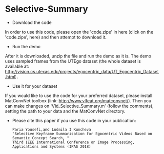 # Selective-Summary

* Download the code

In order to use this code, please open the 'code.zipe' in here (click on the 'code.zipe', here) and then attempt to download it.

* Run the demo

After it is downloaded, unzip the file and run the demo as it is. The demo uses sampled frames from the UTEgo dataset (the whole 
dataset is available at: http://vision.cs.utexas.edu/projects/egocentric_data/UT_Egocentric_Dataset.html).

* Use it for your dataset

If you would like to use the code for your preferred dataset, please install MatConvNet toolbox (link: http://www.vlfeat.org/matconvnet/). 
Then you can make changes on 'Vid_Selective_Summary.m' (follow the comments), setting the path to your data and the MatConvNet directory.

 
* Please cite this paper if you use this code in your publication:
     ```
     Paria Yousefi,and Ludmila I Kuncheva
     "Selective Keyframe Summarisation for Egocentric Videos Based on Semantic Concept Search, "  
     Third IEEE International Conference on Image Processing, Applications and Systems (IPAS 2018)
     
     ```
 
